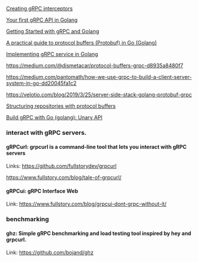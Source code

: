 [Creating gRPC interceptors](https://dev.to/davidsbond/golang-creating-grpc-interceptors-5el5)

[Your first gRPC API in Golang](https://medium.com/@tj.ruesch/your-first-grpc-api-in-golang-d277d684b84e)

[Getting Started with gRPC and Golang](https://medium.com/@tj.ruesch/getting-started-with-grpc-and-golang-45407211f04d)

[A practical guide to protocol buffers (Protobuf) in Go (Golang)](http://www.minaandrawos.com/2014/05/27/practical-guide-protocol-buffers-protobuf-go-golang/)

[Implementing gRPC service in Golang](https://toolbox.kurio.co.id/implementing-grpc-service-in-golang-afb9e05c0064)

https://medium.com/@dismetacar/protocol-buffers-grpc-d8935a8480f7

https://medium.com/pantomath/how-we-use-grpc-to-build-a-client-server-system-in-go-dd20045fa1c2

https://velotio.com/blog/2019/3/25/server-side-stack-golang-protobuf-grpc

[Structuring repositories with protocol buffers](https://dev.to/davidsbond/golang-structuring-repositories-with-protocol-buffers-3012)

[Build gRPC with Go (golang): Unary API](https://bangadam-dev.medium.com/build-grpc-with-go-golang-unary-api-df6c6a38c30a)


### interact with gRPC servers. 

#### gRPCurl: grpcurl is a command-line tool that lets you interact with gRPC servers

Links: https://github.com/fullstorydev/grpcurl

https://www.fullstory.com/blog/tale-of-grpcurl/

#### gRPCui: gRPC Interface Web

Link: https://www.fullstory.com/blog/grpcui-dont-grpc-without-it/


### benchmarking

#### ghz: Simple gRPC benchmarking and load testing tool inspired by hey and grpcurl.

Link: https://github.com/bojand/ghz

